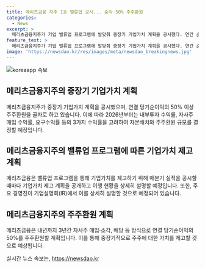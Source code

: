 ```yaml
---
title: 메리츠금융 지주 1호 밸류업 공시... 순익 50% 주주환원
categories:
  - News
excerpt: >
  메리츠금융지주가 기업 밸류업 프로그램에 발맞춰 중장기 기업가치 계획을 공시했다. 연간 순이익의 50% 이상을 주주환원하고, 내부투자 수익률, 자사주 매입 수익률, 요구수익률 등 3가지 수익률에 따라 주주환원 규모와 내용을 결정할 예정이다. 또한, 매분기 실적을 공시할 때마다 기업가치 제고 계획을 상세하게 설명할 것이다. 메리츠금융 부회장은 밸류업 프로그램을 추진하여 모든 주주를 동등하게 대하는 데 집중할 것이라 밝혔다.
feature_text: >
  메리츠금융지주가 기업 밸류업 프로그램에 발맞춰 중장기 기업가치 계획을 공시했다. 연간 순이익의 50% 이상을 주주환원하고, 내부투자 수익률, 자사주 매입 수익률, 요구수익률 등 3가지 수익률에 따라 주주환원 규모와 내용을 결정할 예정이다. 또한, 매분기 실적을 공시할 때마다 기업가치 제고 계획을 상세하게 설명할 것이다. 메리츠금융 부회장은 밸류업 프로그램을 추진하여 모든 주주를 동등하게 대하는 데 집중할 것이라 밝혔다.
image: 'https://newsdao.kr/res/images/meta/newsdao_breakingnews.jpg'
---
```


<p><img src="https://newsdao.kr/res/images/meta/newsdao_breakingnews.jpg" alt="koreaapp 속보" /></p>

<h2 data-ke-size="size26">메리츠금융지주의 중장기 기업가치 계획</h2>

<p>메리츠금융지주가 중장기 기업가치 계획을 공시했으며, 연결 당기순이익의 50% 이상 주주환원을 골자로 하고 있습니다. 이에 따라 2026년부터는 내부투자 수익률, 자사주 매입 수익률, 요구수익률 등의 3가지 수익률을 고려하여 자본배치와 주주환원 규모를 결정할 예정입니다.</p>

<h2 data-ke-size="size26">메리츠금융지주의 밸류업 프로그램에 따른 기업가치 제고 계획</h2>

<p>메리츠금융은 밸류업 프로그램을 통해 기업가치를 제고하기 위해 매분기 실적을 공시할 때마다 기업가치 제고 계획을 공개하고 이행 현황을 상세히 설명할 예정입니다. 또한, 주요 경영진이 기업설명회(IR)에서 이를 상세히 설명할 것으로 예정되어 있습니다.</p>

<h2 data-ke-size="size26">메리츠금융지주의 주주환원 계획</h2>

<p>메리츠금융은 내년까지 3년간 자사주 매입·소각, 배당 등 방식으로 연결 당기순이익의 50%를 주주환원할 계획입니다. 이를 통해 중장기적으로 주주에 대한 가치를 제고할 것으로 예상됩니다.</p>
실시간 뉴스 속보는, <a href="https://newsdao.kr" rel="dofollow">https://newsdao.kr</a>


